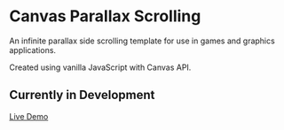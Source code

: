 # Canvas Parallax Scrolling

An infinite parallax side scrolling template for use in games and graphics applications.

Created using vanilla JavaScript with Canvas API.

## Currently in Development

[Live Demo](https://warrentyler.github.io/parallax-scrolling/)
